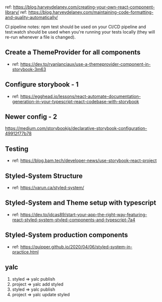 ref: https://blog.harveydelaney.com/creating-your-own-react-component-library/
ref: https://blog.harveydelaney.com/maintaining-code-formatting-and-quality-automatically/

CI pipeline notes:
npm test should be used on your CI/CD pipeline and test:watch should be used when you're running your tests locally (they will re-run whenever a file is changed).

## Create a ThemeProvider for all components

- ref: https://dev.to/ryanlanciaux/use-a-themeprovider-component-in-storybook-3m63

## Configure storybook - 1

- ref: https://egghead.io/lessons/react-automate-documentation-generation-in-your-typescript-react-codebase-with-storybook

## Newer config - 2

https://medium.com/storybookjs/declarative-storybook-configuration-49912f77b78

## Testing

- ref: https://blog.bam.tech/developer-news/use-storybook-react-project

## Styled-System Structure

- ref: https://varun.ca/styled-system/

## Styled-System and Theme setup with typescript

- ref: https://dev.to/jdcas89/start-your-app-the-right-way-featuring-react-styled-system-styled-components-and-typescript-7a4

## Styled-System production components

- ref: https://quipper.github.io/2020/04/06/styled-system-in-practice.html

## yalc

1. styled => yalc publish
2. project => yalc add styled
3. styled => yalc publish
4. project => yalc update styled
